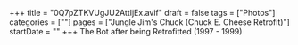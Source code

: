+++
title = "0Q7pZTKVUgJU2AttIjEx.avif"
draft = false
tags = ["Photos"]
categories = [""]
pages = ["Jungle Jim's Chuck (Chuck E. Cheese Retrofit)"]
startDate = ""
+++
The Bot after being Retrofitted (1997 - 1999)
